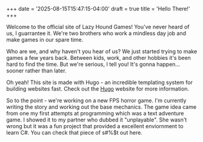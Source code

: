 +++
date = '2025-08-15T15:47:15-04:00'
draft = true
title = 'Hello There!'
+++

Welcome to the official site of Lazy Hound Games! You've never heard of us, I guarrantee it. We're two brothers who work a mindless day job and make games in our spare time. 

Who are we, and why haven't you hear of us? We just started trying to make games a few years back. Between kids, work, and other hobbies it's been hard to find the time. But we're serious, I tell you! It's gonna happen... sooner rather than later.

Oh yeah! This site is made with Hugo - an incredible templating system for building websites fast. Check out the [Hugo](https://gohugo.io) website for more information.

So to the point - we're working on a new FPS horror game. I'm currently writing the story and working out the base mechanics. The game idea came from one my first attempts at programming which was a text adventure game. I showed it to my partner who dubbed it "unplayable". She wasn't wrong but it was a fun project that provided a excellent enviornment to learn C#. You can check that piece of s#%$t out here.